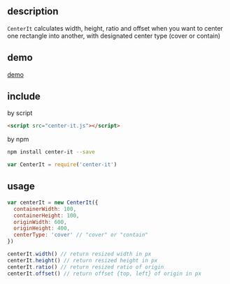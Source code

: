 ## description

`CenterIt` calculates width, height, ratio and offset when you want to center one rectangle into another, with designated center type (cover or contain)

## demo

[demo](https://jackgit.github.io/center-it/index.html)

## include

by script

```html
<script src="center-it.js"></script>
```

by npm

```bash
npm install center-it --save
```

```js
var CenterIt = require('center-it')
```

## usage

```js
var centerIt = new CenterIt({
  containerWidth: 100,
  containerHeight: 100,
  originWidth: 600,
  originHeight: 400,
  centerType: 'cover' // "cover" or "contain"
})

centerIt.width() // return resized width in px
centerIt.height() // return resized height in px
centerIt.ratio() // return resized ratio of origin
centerIt.offset() // return offset {top, left} of origin in px
```
